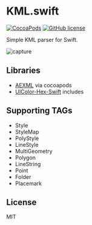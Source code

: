 # KML.swift
[![CocoaPods](https://img.shields.io/cocoapods/v/Kml.swift.svg)](http://cocoapods.org/pods/Kml.swift)
[![GitHub license](https://img.shields.io/github/license/asus4/Kml.swift.svg)](https://github.com/asus4/Kml.swift/blob/master/LICENSE)

Simple KML parser for Swift.  


![capture](https://cloud.githubusercontent.com/assets/357497/23339742/cb32971a-fc6b-11e6-9ec1-7415617285d2.png)


## Libraries

- [AEXML](https://github.com/tadija/AEXML) via cocoapods
- [UIColor-Hex-Swift](https://github.com/yeahdongcn/UIColor-Hex-Swift) includes

## Supporting TAGs

- Style
- StyleMap
- PolyStyle
- LineStyle
- MultiGeometry
- Polygon
- LineString
- Point
- Folder
- Placemark

## License

MIT
